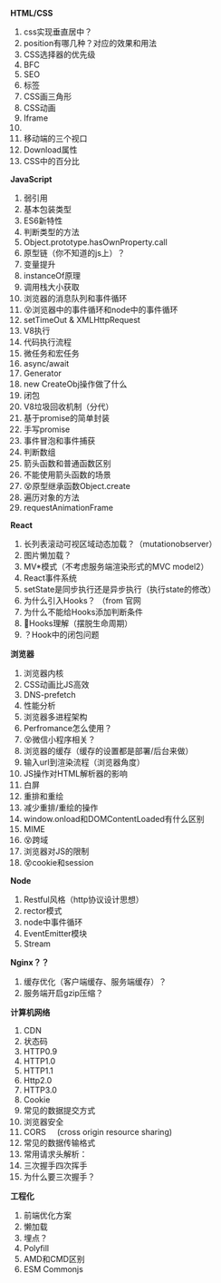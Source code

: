 **HTML/CSS**  

1.  css实现垂直居中？
2.  position有哪几种？对应的效果和用法
3.  CSS选择器的优先级
4.  BFC
5.  SEO
6.  <a>标签
7.  CSS画三角形
8.  CSS动画
9.  Iframe
10.  <meta>
11.  移动端的三个视口
12.  Download属性
13.  CSS中的百分比

**JavaScript**  

1.  弱引用
2.  基本包装类型
3.  ES6新特性
4.  判断类型的方法
5.  Object.prototype.hasOwnProperty.call
6.  原型链（你不知道的js上）？
7.  变量提升
8.  instanceOf原理
9.  调用栈大小获取
10.  浏览器的消息队列和事件循环
11.  😵浏览器中的事件循环和node中的事件循环
12.  setTimeOut & XMLHttpRequest
13.  V8执行
14.  代码执行流程
15.  微任务和宏任务
16.  async/await
17.  Generator
18.  new CreateObj操作做了什么
19.  闭包
20.  V8垃圾回收机制（分代）
21.  基于promise的简单封装
22.  手写promise
23.  事件冒泡和事件捕获
24.  判断数组
25.  箭头函数和普通函数区别
26.  不能使用箭头函数的场景
27.  😵原型继承函数Object.create
28.  遍历对象的方法
29.  requestAnimationFrame

**React**  

1.  长列表滚动可视区域动态加载？（mutationobserver）
2.  图片懒加载？
3.  MV*模式（不考虑服务端渲染形式的MVC model2）
4.  React事件系统
5.  setState是同步执行还是异步执行（执行state的修改）
6.  为什么引入Hooks？ （from 官网
7.  为什么不能给Hooks添加判断条件
8.  🚩Hooks理解（摆脱生命周期）
9.  ？Hook中的闭包问题

**浏览器**  

1.  浏览器内核
2.  CSS动画比JS高效
3.  DNS-prefetch
4.  性能分析
5.  浏览器多进程架构
6.  Perfromance怎么使用？
7.  😵微信小程序相关？
8.  浏览器的缓存（缓存的设置都是部署/后台来做）
9.  输入url到渲染流程（浏览器角度）
10.  JS操作对HTML解析器的影响
11.  白屏
12.  重排和重绘
13.  减少重排/重绘的操作
14.  window.onload和DOMContentLoaded有什么区别
15.  MIME
16.  😵跨域
17.  浏览器对JS的限制
18.  😵cookie和session

**Node**  

1.  Restful风格（http协议设计思想）
2.  rector模式
3.  node中事件循环
4.  EventEmitter模块
5.  Stream

**Nginx？？**  

1.  缓存优化（客户端缓存、服务端缓存）？
2.  服务端开启gzip压缩？

**计算机网络**  

1.  CDN
2.  状态码
3.  HTTP0.9
4.  HTTP1.0
5.  HTTP1.1
6.  Http2.0
7.  HTTP3.0
8.  Cookie
9.  常见的数据提交方式
10.  浏览器安全
11.  CORS     (cross origin resource sharing)
12.  常见的数据传输格式
13.  常用请求头解析：
14.  三次握手四次挥手
15.  为什么要三次握手？

**工程化**  

1.  前端优化方案
2.  懒加载
3.  埋点？
4.  Polyfill
5.  AMD和CMD区别
6.  ESM Commonjs